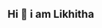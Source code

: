 ## Hi 👋 i am Likhitha

<!--
**likhitha1113/likhitha1113** is a ✨ _special_ ✨ repository because its `README.md` (this file) appears on your GitHub profile.

# 💫 About Me:
I am a passionate learner. <br>currently honing my skills in web development and DSA


# 💻 Tech Stack:
![C](https://img.shields.io/badge/c-%2300599C.svg?style=for-the-badge&logo=c&logoColor=white) ![Python](https://img.shields.io/badge/python-3670A0?style=for-the-badge&logo=python&logoColor=ffdd54) ![C++](https://img.shields.io/badge/c++-%2300599C.svg?style=for-the-badge&logo=c%2B%2B&logoColor=white) ![Canva](https://img.shields.io/badge/Canva-%2300C4CC.svg?style=for-the-badge&logo=Canva&logoColor=white) ![Figma](https://img.shields.io/badge/figma-%23F24E1E.svg?style=for-the-badge&logo=figma&logoColor=white) ![HTML5](https://img.shields.io/badge/html5-%23E34F26.svg?style=for-the-badge&logo=html5&logoColor=white) ![CSS3](https://img.shields.io/badge/css3-%231572B6.svg?style=for-the-badge&logo=css3&logoColor=white)
# 📊 GitHub Stats:
![](https://github-readme-stats.vercel.app/api?username=likhitha1113&theme=jolly&hide_border=false&include_all_commits=true&count_private=true)<br/>
![](https://github-readme-streak-stats.herokuapp.com/?user=likhitha1113&theme=jolly&hide_border=false)<br/>
![](https://github-readme-stats.vercel.app/api/top-langs/?username=likhitha1113&theme=jolly&hide_border=false&include_all_commits=true&count_private=true&layout=compact)

### 🔝 Top Contributed Repo
![](https://github-contributor-stats.vercel.app/api?username=likhitha1113&limit=5&theme=jolly&combine_all_yearly_contributions=true)

---
[![](https://visitcount.itsvg.in/api?id=likhitha1113&icon=0&color=0)](https://visitcount.itsvg.in)

<!-- Proudly created with GPRM ( https://gprm.itsvg.in ) -->
